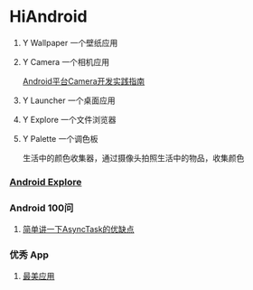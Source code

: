 # HiAndroid

1. Y Wallpaper 一个壁纸应用 
2. Y Camera 一个相机应用

    [Android平台Camera开发实践指南](https://juejin.im/post/5a33a5106fb9a04525782db5)
    
3. Y Launcher 一个桌面应用
4. Y Explore 一个文件浏览器
5. Y Palette 一个调色板 

    生活中的颜色收集器，通过摄像头拍照生活中的物品，收集颜色


### [Android Explore](./android/README.md)    

### Android 100问

1. [简单讲一下AsyncTask的优缺点](./QA/asynctask.md)


### 优秀 App

1. [最美应用](http://zuimeia.com/?platform=2)

